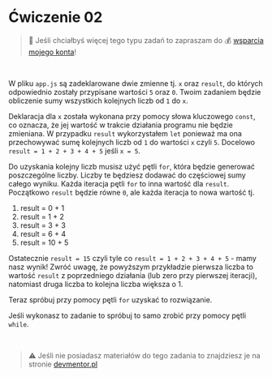 # Ćwiczenie 02

> :loudspeaker: Jeśli chciałbyś więcej tego typu zadań to zapraszam do :moneybag: [wsparcia mojego konta](https://github.com/sponsors/devmentor-pl)!

&nbsp;

W pliku `app.js` są zadeklarowane dwie zmienne tj. `x` oraz `result`, do których odpowiednio zostały przypisane wartości `5` oraz `0`. Twoim zadaniem będzie obliczenie sumy wszystkich kolejnych liczb od `1` do `x`.

Deklaracja dla `x` została wykonana przy pomocy słowa kluczowego `const`, co oznacza, że jej wartość w trakcie działania programu nie będzie zmieniana. W przypadku `result` wykorzystałem `let` ponieważ ma ona przechowywać sumę kolejnych liczb od `1` do wartości `x` czyli `5`. Docelowo `result = 1 + 2 + 3 + 4 + 5` jeśli `x = 5`.

Do uzyskania kolejny liczb musisz użyć pętli `for`, która będzie generować poszczególne liczby. Liczby te będziesz dodawać do częściowej sumy całego wyniku. Każda iteracja pętli `for` to inna wartość dla `result`. Początkowo `result` będzie równe `0`, ale każda iteracja to nowa wartość tj.

1. result = 0 + 1
2. result = 1 + 2
3. result = 3 + 3
4. result = 6 + 4
5. result = 10 + 5

Ostatecznie `result = 15` czyli tyle co `result = 1 + 2 + 3 + 4 + 5` - mamy nasz wynik! Zwróć uwagę, że powyższym przykładzie pierwsza liczba to wartość `result` z poprzedniego działania (lub zero przy pierwszej iteracji), natomiast druga liczba to kolejna liczba większa o 1.

Teraz spróbuj przy pomocy pętli `for` uzyskać to rozwiązanie.

Jeśli wykonasz to zadanie to spróbuj to samo zrobić przy pomocy pętli `while`.


&nbsp;

> :warning: Jeśli nie posiadasz materiałów do tego zadania to znajdziesz je na stronie [devmentor.pl](https://devmentor.pl/p/js-basics/)

